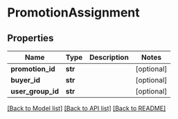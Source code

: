 # PromotionAssignment

## Properties
Name | Type | Description | Notes
------------ | ------------- | ------------- | -------------
**promotion_id** | **str** |  | [optional] 
**buyer_id** | **str** |  | [optional] 
**user_group_id** | **str** |  | [optional] 

[[Back to Model list]](../README.md#documentation-for-models) [[Back to API list]](../README.md#documentation-for-api-endpoints) [[Back to README]](../README.md)


